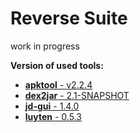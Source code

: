 Reverse Suite
=============

work in progress


**Version of used tools:**

 - [**apktool** - v2.2.4](https://github.com/iBotPeaches/Apktool)
 - [**dex2jar** - 2.1-SNAPSHOT](https://github.com/pxb1988/dex2jar)
 - [**jd-gui** -  1.4.0](https://github.com/java-decompiler/jd-gui)
 - [**luyten** - 0.5.3](https://github.com/deathmarine/Luyten)
